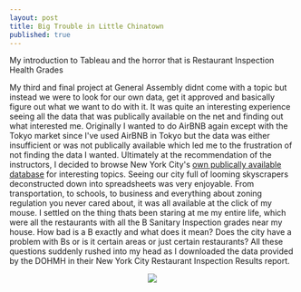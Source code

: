 ```yaml
---
layout: post
title: Big Trouble in Little Chinatown
published: true
---
```


My introduction to Tableau and the horror that is Restaurant Inspection Health Grades

My third and final project at General Assembly didnt come with a topic but instead we were to look for our own data, get it approved and basically figure out what we want to do with it. It was quite an interesting experience seeing all the data that was publically available on the net and finding out what interested me. Originally I wanted to do AirBNB again except with the Tokyo market since I've used AirBNB in Tokyo but the data was either insufficient or was not publically available which led me to the frustration of not finding the data I wanted. Ultimately at the recommendation of the instructors, I decided to browse New York City's [own publically available database](https://opendata.cityofnewyork.us/) for interesting topics. Seeing our city full of looming skyscrapers deconstructed down into spreadsheets was very enjoyable. From transportation, to schools, to business and everything about zoning regulation you never cared about, it was all available at the click of my mouse. I settled on the thing thats been staring at me my entire life, which were all the restaurants with all the B Sanitary Inspection grades near my house. How bad is a B exactly and what does it mean? Does the city have a problem with Bs or is it certain areas or just certain restaurants? All these questions suddenly rushed into my head as I downloaded the data provided by the DOHMH in their New York City Restaurant Inspection Results report.

<p align="center">
<img src="http://newyork.seriouseats.com/images/20100728sanitation.jpg"/>
</p>
